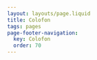 ```yaml
---
layout: layouts/page.liquid
title: Colofon
tags: pages
page-footer-navigation:
  key: Colofon
  order: 70
---
```

